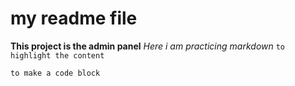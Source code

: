 # my readme file

**This project is the admin panel**
*Here i am practicing markdown*
`to highlight the content`
```
to make a code block

```
